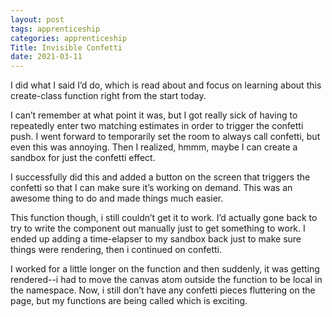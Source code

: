 ```yaml
---
layout: post 
tags: apprenticeship
categories: apprenticeship
Title: Invisible Confetti
date: 2021-03-11
---
```


I did what I said I’d do, which is read about and focus on learning about this create-class function right from the start today.  

I can’t remember at what point it was, but I got really sick of having to repeatedly enter two matching estimates in order to trigger the confetti push. I went forward to temporarily set the room to always call confetti, but even this was annoying.  Then I realized, hmmm, maybe I can create a sandbox for just the confetti effect.

I successfully did this and added a button on the screen that triggers the confetti so that I can make sure it’s working on demand.  This was an awesome thing to do and made things much easier.  

This function though, i still couldn’t get it to work. I’d actually gone back to try to write the component out manually just to get something to work.  I ended up adding a time-elapser to my sandbox back just to make sure things were rendering, then i continued on confetti. 

I worked for a little longer on the function and then suddenly, it was getting rendered--i had to move the canvas atom outside the function to be local in the namespace.  Now, i still don’t have any confetti pieces fluttering on the page, but my functions are being called which is exciting.  

